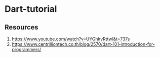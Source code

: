 # Dart-tutorial
## Resources
1. https://www.youtube.com/watch?v=UYGhkvRttwI&t=737s
2. https://www.centrilliontech.co.th/blog/2570/dart-101-introduction-for-programmers/
